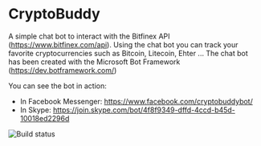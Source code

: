 # CryptoBuddy
A simple chat bot to interact with the Bitfinex API (https://www.bitfinex.com/api). Using the chat bot you can track 
your favorite cryptocurrencies such as Bitcoin, Litecoin, Ehter ... 
The chat bot has been created with the Microsoft Bot Framework (https://dev.botframework.com/)

You can see the bot in action:
- In Facebook Messenger: https://www.facebook.com/cryptobuddybot/
- In Skype: https://join.skype.com/bot/4f8f9349-dffd-4ccd-b45d-10018ed2296d

![Build status](https://jtlns.visualstudio.com/_apis/public/build/definitions/4f7f88da-3524-4dcb-899c-73f12fa446cd/32/badge)